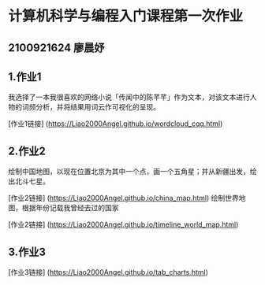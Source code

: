 # 计算机科学与编程入门课程第一次作业
## 2100921624 廖晨妤
## 1.作业1
我选择了一本我很喜欢的网络小说「传闻中的陈芊芊」作为文本，对该文本进行人物的词频分析，并将结果用词云作可视化的呈现。

[作业1链接] (https://Liao2000Angel.github.io/wordcloud_cqq.html)
## 2.作业2
绘制中国地图，以现在位置北京为其中一个点，画一个五角星；并从新疆出发，绘出北斗七星。

[作业2链接] (https://Liao2000Angel.github.io/china_map.html)
绘制世界地图，根据年份记载我曾经去过的国家

[作业2链接] (https://Liao2000Angel.github.io/timeline_world_map.html)
## 3.作业3

[作业3链接] (https://Liao2000Angel.github.io/tab_charts.html)
